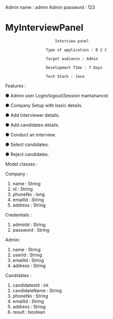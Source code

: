 Admin name : admin
Admin password : 123
 
 
 # MyInterviewPanel
                          Interview panel
    
                      Type of application : B 2 C

                      Target audiance : Admin

                      Development TIme : 7 Days

                      Tech Stack : Java  

Features :

● Admin user Login/logout(Session mantanance)

● Company Setup with basic details.

● Add Interviewer details.

● Add candidates details.

● Conduct an interview.

● Select candidates.

● Reject candidates.

Model classes :

  Company :
1. name : String
2. id : String
3. phoneNo : long
4. emailId : String
5. address : String


Credentials :
1. adminId : String
2. password : String

   
Admin:

1. name : String
2. userId : String
3. emailId : String
4. address : String

   
Candidates :

1. candidatesId : int
2. candidateName : String
3. phoneNo : String
4. emailId : String
5. address : String
6. result : boolean

